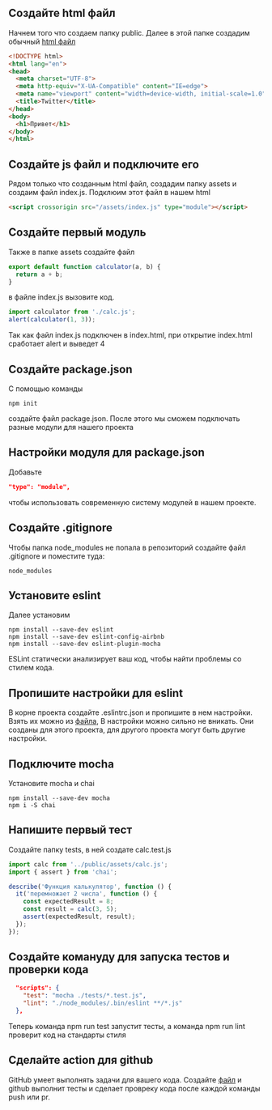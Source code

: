 ## Создайте html файл
Начнем того что создаем папку public. Далее в этой папке создадим обычный [html файл](https://github.com/burtovoy/template/blob/master/public/index.html)
```html
<!DOCTYPE html>
<html lang="en">
<head>
  <meta charset="UTF-8">
  <meta http-equiv="X-UA-Compatible" content="IE=edge">
  <meta name="viewport" content="width=device-width, initial-scale=1.0">
  <title>Twitter</title>
</head>
<body>
  <h1>Привет</h1>
</body>
</html>
```

## Создайте js файл и подключите его
Рядом только что созданным html файл, создадим папку assets и создаим файл index.js. Подклюим этот файл в нашем html

```html
<script crossorigin src="/assets/index.js" type="module"></script>
```

## Создайте первый модуль 
Также в папке assets создайте файл 

```js
export default function calculator(a, b) {
  return a + b;
}
```

в файле index.js вызовите код. 
```js
import calculator from './calc.js';
alert(calculator(1, 3));
```
Так как файл index.js подключен в index.html, при открытие index.html сработает alert и выведет 4

## Создайте package.json
С помощью команды
```
npm init 
```
создайте файл package.json. После этого мы сможем подключать разные модули для нашего проекта

## Настройки модуля для package.json
Добавьте 
```json
"type": "module",
```
чтобы использовать современную систему модулей в нашем проекте.

## Создайте .gitignore 
Чтобы папка node_modules не попала в репозиторий создайте файл .gitignore и поместите туда:
```
node_modules
```

## Установите eslint 
Далее установим 
```
npm install --save-dev eslint
npm install --save-dev eslint-config-airbnb
npm install --save-dev eslint-plugin-mocha
```
ESLint статически анализирует ваш код, чтобы найти проблемы со стилем кода.

## Пропишите настройки для eslint 
В корне проекта создайте .eslintrc.json и пропишите в нем настройки. Взять их можно из [файла](https://github.com/burtovoy/template/blob/master/.eslintrc.json), В настройки можно сильно не вникать. Они созданы для этого проекта, для другого проекта могут быть другие настройки.
## Подключите mocha 
Установите mocha и chai
```
npm install --save-dev mocha
npm i -S chai
```

## Напишите первый тест 
Создайте папку tests, в ней создате calc.test.js

```js
import calc from '../public/assets/calc.js';
import { assert } from 'chai';

describe('Функция калькулятор', function () {
  it('перемножает 2 числа', function () {
    const expectedResult = 8;
    const result = calc(3, 5);
    assert(expectedResult, result);
  });
});
```

## Создайте комануду для запуска тестов и проверки кода
```json
  "scripts": {
    "test": "mocha ./tests/*.test.js",
    "lint": "./node_modules/.bin/eslint **/*.js"
  },
  ```
Теперь команда npm run test запустит тесты, а команда npm run lint проверит код на стандарты стиля

## Сделайте action для github
GitHub умеет выполнять задачи для вашего кода. 
Создайте [файл](https://github.com/burtovoy/template/blob/master/.github/workflows/tasks.yml) и github выполнит тесты и сделает провреку кода после каждой команды push или pr. 

